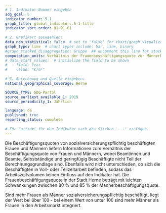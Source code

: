 ```yaml
---
# 1. Indikator-Nummer eingeben 
sdg_goal: 5
indicator_number: 5.1
graph_title: global_indicators.5-1-title
indicator_sort_order: 01-01-01
 
# 2. Grafikart auswaehlen: 
data_non_statistical: false  # set to 'false' for chart/graph visualization 
graph_type: line  # chart types include: bar, line, binary 
#graph_stacked_disaggregation: Gruppe  ## uncomment this line for stacked bars. eplace 'Geschlecht' with the field of aggregation. 
computation_units: Verhältnis der Frauenbeschäftigungsquote zur Männerbeschäftigungsquote (%)
# data_start_values:  # initialize the field to be shown  
#  - field: Year
#    value: "€/m²"
 
# 3. Berechnung und Quelle eingeben: 
national_geographical_coverage: Herne

SOURCE_TYPE: SDG-Portal
source_earliest_available_1: 2019
source_periodicity_1: Jährlich

language: de   
published: true 
reporting_status: complete
 
# Für Leittext für den Indikator nach den Stichen '---' einfügen. 
---
```

Die Beschäftigungsquoten von sozialversicherungspflichtig beschäftigten Frauen und Männern liefern Informationen zum Verhältnis der Beschäftigungsquote von Frauen und Männern, wobei Beamtinnen und Beamte, Selbstständige und geringfügig Beschäftigte nicht Teil der Berechnungsgrundlage sind. Ebenfalls wird nicht unterschieden, ob sich die Beschäftigten in Voll- oder Teilzeitarbeit befinden, sodass das Arbeitszeitvolumen keinen Einfluss auf den Indikator hat. Die Frauenbeschäftigungsquote in der Stadt Herne beträgt mit leichten Schwankungen zwischen 80 % und 85 % der Männerbeschäftigungsquote.

Sind mehr Frauen als Männer sozialversicherungspflichtig beschäftigt, liegt der Wert bei über 100 - bei einem Wert von unter 100 sind mehr Männer als Frauen in den Arbeitsmarkt integriert. <br>
